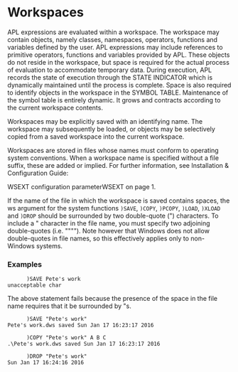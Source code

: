 # Workspaces

APL expressions are evaluated within a workspace. The workspace may contain objects, namely classes, namespaces, operators, functions and variables defined by the user. APL expressions may include references to primitive operators, functions and variables provided by APL. These objects do not reside in the workspace, but space is required for the actual process of evaluation to accommodate temporary data. During execution, APL records the state of execution through the STATE INDICATOR which is dynamically maintained until the process is complete. Space is also required to identify objects in the workspace in the SYMBOL TABLE. Maintenance of the symbol table is entirely dynamic. It grows and contracts according to the current workspace contents.

Workspaces may be explicitly saved with an identifying name. The workspace may subsequently be loaded, or objects may be selectively copied from a saved workspace into the current workspace.

Workspaces are stored in files whose names must conform to operating system conventions. When a workspace name is specified without a file suffix, these are added or implied. For further information, see 
Installation & Configuration Guide: 

WSEXT configuration parameterWSEXT on page 1.

If the name of the file in which the workspace is saved contains spaces, the ws argument for the system functions `)SAVE`, `)COPY`, `)PCOPY`, `)LOAD`, `)XLOAD` and `)DROP` should be surrounded by two double-quote (") characters. To include a " character in the file name, you must specify two adjoining double-quotes (i.e. """"). Note however that Windows does not allow double-quotes in file names, so this effectively applies only to non-Windows systems.

### Examples
```apl
      )SAVE Pete's work
unacceptable char
```

The above statement fails because the presence of the space in the file name requires that it be surrounded by "s.
```apl
      )SAVE "Pete's work"
Pete's work.dws saved Sun Jan 17 16:23:17 2016

      )COPY "Pete's work" A B C
.\Pete's work.dws saved Sun Jan 17 16:23:17 2016

      )DROP "Pete's work"
Sun Jan 17 16:24:16 2016

```
